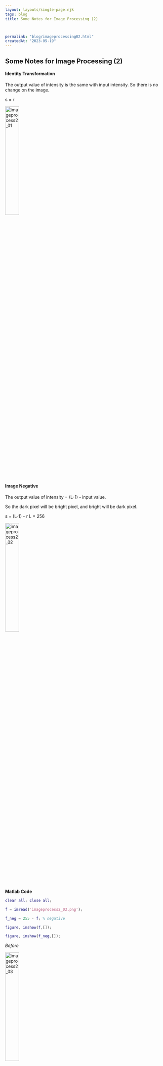 ```yaml
---
layout: layouts/single-page.njk
tags: blog
title: Some Notes for Image Processing (2)



permalink: "blog/imageprocessing02.html"
createdAt: "2023-05-19"
---
```


## Some Notes for Image Processing (2)




#### Identity Transformation 
The output value of intensity is the same with input intensity. So there is no change on the image.

s = r

<image src= "../static/image/imageprocess2_01.png" width="30%" height="30%" alt="imageprocess2_01">

<p>&nbsp;</p> 

#### Image Negative 

The output value of intensity = (L-1) - input value.

So the dark pixel will be bright pixel, and bright will be dark pixel.

s = (L-1) - r
L = 256

<image src= "../static/image/imageprocess2_02.png" width="30%" height="30%" alt="imageprocess2_02">


**Matlab Code**
```Matlab
clear all; close all;

f = imread('imageprocess2_03.png');

f_neg = 255 - f; % negative

figure, imshow(f,[]);

figure, imshow(f_neg,[]);
```
*Before*

<image src= "../static/image/imageprocess2_03.png" width="30%" height="30%" alt="imageprocess2_03">

*After*

<image src= "../static/image/imageprocess2_04.png" width="30%" height="30%" alt="imageprocess2_04">

<p>&nbsp;</p> 

#### Contrast Stretching
Producing an image with higher contrast by darkening the intensity levels below k and brightening the levels above k



**Matlab Code**
```Matlab
clear all; close all;

f = imread('contrast_stretch.png');

f1 = imadjust(f,stretchlim(f),[]);

f2 = imadjust(f, stretchlim(f,[0.05,0.95]),[]);

f3 = imadjust(f, stretchlim(f,[0.10,0.80]),[]);

f4 = imadjust(f, stretchlim(f,[0.20,0.70]),[]);

f5 = imadjust(f, stretchlim(f,[0.49,0.50]),[]);

subplot(2,3,1), imshow(f),title('original image');

subplot(2,3,1), imshow(f1),title('default parameter: 0.01,0.99');

subplot(2,3,1), imshow(f),title('original image');

subplot(2,3,2), imshow(f1),title('default parameter: 0.01,0.99');

subplot(2,3,3), imshow(f2),title('parameter: 0.05,0.95');

subplot(2,3,4), imshow(f3),title('parameter: 0.10,0.80');

subplot(2,3,5), imshow(f4),title('parameter: 0.20,0.70');

subplot(2,3,6), imshow(f5),title('parameter: 0.49,0.50');


```

<image src= "../static/image/imageprocess2_05.png" width="70%" height="70%" alt="imageprocess2_05">

<p>&nbsp;</p> 

#### Power-law (Gamma) transformation

Each input value is raised to the power gamma

<image src= "../static/image/imageprocess2_06.png" width="50%" height="50%" alt="imageprocess2_06">

* r < 1 will brighten the image
* r > 1 will darken the image

<image src= "../static/image/imageprocess2_07.png" width="30%" height="30%" alt="imageprocess2_07">

**Matlab Code**
```Matlab
clear all; close all;

f = imread('babytest.png');

f1 = im2double(f);

f1 = power(f1,0.9);

f1 = mat2gray(f1);

f2 = power(f1,0.8);

f2 = mat2gray(f2);

f3 = power(f1,0.7);

f3 = mat2gray(f3);

f4 = power(f1,0.6);

f4 = mat2gray(f4);

f5 = power(f1,0.5);

f5 = mat2gray(f5);

subplot(2,3,1), imshow(f),title('original image');

subplot(2,3,2), imshow(f1),title('parameter: 0.9');

subplot(2,3,3), imshow(f2),title('parameter: 0.8');

subplot(2,3,4), imshow(f3),title('parameter: 0.7');

subplot(2,3,5), imshow(f4),title('parameter: 0.6');

subplot(2,3,6), imshow(f5),title('parameter: 0.5');

```

<image src= "../static/image/imageprocess2_08.png" width="70%" height="70%" alt="imageprocess2_08">


<p>&nbsp;</p> 

#### Bit-plane Slicing
Pixel intensity is represented by bits, and a 256-level grayscale image is represented by 8 bits.

* The higher-order bit planes (e.g., 8-6) contain the majority significant data.
* The lower-order bit planes (e.g., 3-1) contribute to more subtle intensity details.

**Matlab Code**
```Matlab
clear all; close all;

f = imread('bg_old.jpg');

clear all; close all;

image = imread('bg_old.jpg'); % convert colourful image to gray image

f = im2gray(image);

% gets bit plane 

f1 = bitget(f,1); 

f2 = bitget(f,2); 

f3 = bitget(f,3); 

f4 = bitget(f,4); 

f5 = bitget(f,5); 

f6 = bitget(f,6); 

f7 = bitget(f,7); 

f8 = bitget(f,8); 

subplot(3,3,1),imshow(f),title('original image');

subplot(3,3,2),imshow(logical(f1)),title('bit plane 1');

subplot(3,3,3),imshow(logical(f2)),title('bit plane 2');

subplot(3,3,4),imshow(logical(f3)),title('bit plane 3');

subplot(3,3,5),imshow(logical(f4)),title('bit plane 4');

subplot(3,3,6),imshow(logical(f5)),title('bit plane 5');

subplot(3,3,7),imshow(logical(f6)),title('bit plane 6');

subplot(3,3,8),imshow(logical(f7)),title('bit plane 7');

subplot(3,3,9),imshow(logical(f8)),title('bit plane 8');

```

<image src= "../static/image/imageprocess2_09.png" width="70%" height="70%" alt="imageprocess2_09">

From the result, we can see that if only use bit plane 1, it's hard to recognize the image. However, with only bit plane 8, it can recognize something.

<p>&nbsp;</p> 

Let's try another code. Let's compare the following conditions:
* Only using bit plane 8
* Using bit plane 8 and 7
* Using bit plane 8, 7, and 6

**Matlab Code**
```Matlab

clear all; close all;

image = imread('bg_old.jpg');

f = im2gray(image); % convert colourful image to gray image

f1 = zeros(size(f)); % create blank image with the same size of original image

f2 = zeros(size(f));

f3 = zeros(size(f));

% set bit, f1 only uses bit plane 8, f2 uses bit plane 8,7, f3 uses bit plane 8,7,6

f1 = bitset(f1,8,bitget(f,8));

f2 = bitset(f2,8,bitget(f,8));

f2 = bitset(f2,7,bitget(f,7));

f3 = bitset(f3,8,bitget(f,8));

f3 = bitset(f3,7,bitget(f,7));

f3 = bitset(f3,6,bitget(f,6));

f1 = uint8(f1); f2 = uint8(f2); f3 = uint8(f3); 

subplot(2,2,1),imshow(f),title('original image');

subplot(2,2,2),imshow(f1),title('using bit plane 8');

subplot(2,2,3),imshow(f2),title('using bit plane 8, and 7');

subplot(2,2,4),imshow(f3),title('using bit plane 8, 7, and 6');

```

<image src= "../static/image/imageprocess2_10.png" width="70%" height="70%" alt="imageprocess2_10">

<p>&nbsp;</p> 

It shows that with more bit planes, the image is more clear and close to the original image.

<p>&nbsp;</p> 

#### Histogram Equalization

* A method for modifying (enhancing) the dynamic range and the conteast of an image


**Matlab Code**
```Matlab
clear all; close all;
f = imread('satellite.png');
f1 = imadjust(f, stretchlim(f),[]);
f2=histeq(f);
subplot(2,3,1),imshow(f);
subplot(2,3,1),imshow(f), title('original image');
subplot(2,3,2),imshow(f1), title('contrast stretching');
subplot(2,3,3),imshow(f2), title('histogram equalization');
subplot(2,3,4),imhist(f), title('original histogram');
subplot(2,3,5),imhist(f1), title('contrast histogram');
subplot(2,3,6),imhist(f2),title('hist-eq histogram');
```

<p>&nbsp;</p> 

<image src= "../static/image/imageprocess2_11.png" width="70%" height="70%" alt="imageprocess2_11">